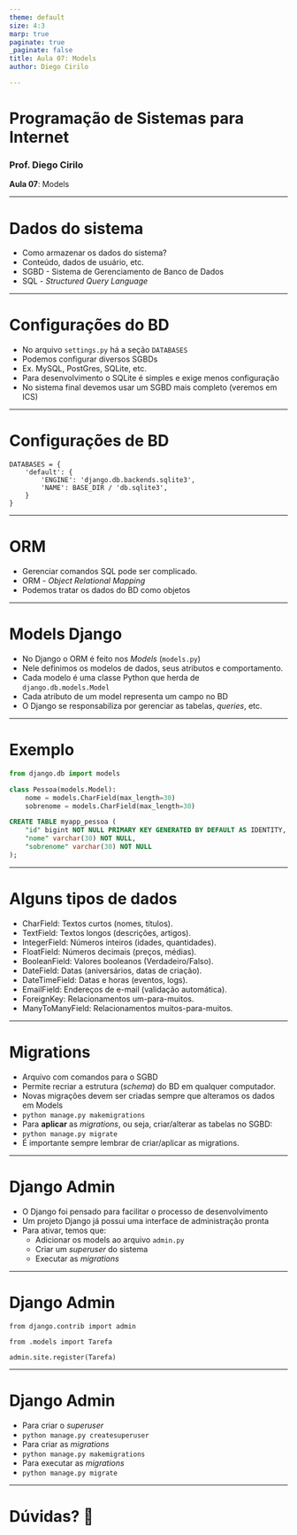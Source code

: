 ```yaml
---
theme: default
size: 4:3
marp: true
paginate: true
_paginate: false
title: Aula 07: Models
author: Diego Cirilo

---
```

<style>
img {
  display: block;
  margin: 0 auto;
}
</style>

# <!-- fit --> Programação de Sistemas para Internet

### Prof. Diego Cirilo

**Aula 07**: Models

---
# Dados do sistema
- Como armazenar os dados do sistema?
- Conteúdo, dados de usuário, etc.
- SGBD - Sistema de Gerenciamento de Banco de Dados
- SQL - *Structured Query Language*

---
# Configurações do BD
- No arquivo `settings.py` há a seção `DATABASES`
- Podemos configurar diversos SGBDs
- Ex. MySQL, PostGres, SQLite, etc.
- Para desenvolvimento o SQLite é simples e exige menos configuração
- No sistema final devemos usar um SGBD mais completo (veremos em ICS)

---
# Configurações de BD

```
DATABASES = {
    'default': {
        'ENGINE': 'django.db.backends.sqlite3',
        'NAME': BASE_DIR / 'db.sqlite3',
    }
}
```

---
# ORM
- Gerenciar comandos SQL pode ser complicado.
- ORM - *Object Relational Mapping*
- Podemos tratar os dados do BD como objetos

---
# Models Django
- No Django o ORM é feito nos *Models* (`models.py`)
- Nele definimos os modelos de dados, seus atributos e comportamento.
- Cada modelo é uma classe Python que herda de `django.db.models.Model`
- Cada atributo de um model representa um campo no BD
- O Django se responsabiliza por gerenciar as tabelas, *queries*, etc.

---
# Exemplo
```py
from django.db import models

class Pessoa(models.Model):
    nome = models.CharField(max_length=30)
    sobrenome = models.CharField(max_length=30)
```
```sql
CREATE TABLE myapp_pessoa (
    "id" bigint NOT NULL PRIMARY KEY GENERATED BY DEFAULT AS IDENTITY,
    "nome" varchar(30) NOT NULL,
    "sobrenome" varchar(30) NOT NULL
);
```

---
# Alguns tipos de dados

- CharField: Textos curtos (nomes, títulos).
- TextField: Textos longos (descrições, artigos).
- IntegerField: Números inteiros (idades, quantidades).
- FloatField: Números decimais (preços, médias).
- BooleanField: Valores booleanos (Verdadeiro/Falso).
- DateField: Datas (aniversários, datas de criação).
- DateTimeField: Datas e horas (eventos, logs).
- EmailField: Endereços de e-mail (validação automática).
- ForeignKey: Relacionamentos um-para-muitos.
- ManyToManyField: Relacionamentos muitos-para-muitos.

---
# Migrations
- Arquivo com comandos para o SGBD
- Permite recriar a estrutura (*schema*) do BD em qualquer computador.
- Novas migrações devem ser criadas sempre que alteramos os dados em Models
- `python manage.py makemigrations`
- Para **aplicar** as *migrations*, ou seja, criar/alterar as tabelas no SGBD:
- `python manage.py migrate`
- É importante sempre lembrar de criar/aplicar as migrations.

---
# Django Admin
- O Django foi pensado para facilitar o processo de desenvolvimento
- Um projeto Django já possui uma interface de administração pronta
- Para ativar, temos que:
    - Adicionar os models ao arquivo `admin.py`
    - Criar um *superuser* do sistema
    - Executar as *migrations*

---
# Django Admin
```
from django.contrib import admin

from .models import Tarefa

admin.site.register(Tarefa)
```

---
# Django Admin
- Para criar o *superuser*
- `python manage.py createsuperuser`
- Para criar as *migrations*
- `python manage.py makemigrations`
- Para executar as *migrations*
- `python manage.py migrate`

---

# <!--fit--> Dúvidas? 🤔
